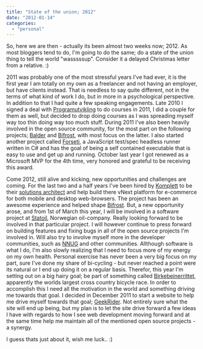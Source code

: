```yaml
---
title: "State of the union; 2012"
date: "2012-01-14"
categories: 
  - "personal"
---
```


So, here we are then - actually its been almost two weeks now; 2012. As most bloggers tend to do, I'm going to do the same; do a state of the union thing to tell the world "wasssssup". Consider it a delayed Christmas letter from a relative. :)

2011 was probably one of the most stressful years I've had ever, it is the first year I am totally on my own as a freelancer and not having an employer, but have clients instead. That is needless to say quite different, not in the terms of what kind of work I do, but in more in a psychological perspective. In addition to that I had quite a few speaking engagements. Late 2010 I signed a deal with [Programutvikling](http://www.programutvikling.no) to do courses in 2011, I did a couple for them as well, but decided to drop doing courses as I was spreading myself way too thin doing way too much stuff. During 2011 I've also been heavily involved in the open source community, for the most part on the following projects; [Balder](http://balder.codeplex.com) and [Bifrost](http://bifrost.codeplex.com), with most focus on the latter. I also started another project called [Forseti](https://github.com/einari/forseti), a JavaScript test/spec headless runner written in C# and has the goal of being a self contained executable that is easy to use and get up and running. October last year I got renewed as a Microsoft MVP for the 4th time, very honored and grateful to be receiving this award.

Come 2012, still alive and kicking, new opportunities and challenges are coming. For the last two and a half years I've been hired by [Komplett](http://www.komplett.no) to be their [solutions architect](http://en.wikipedia.org/wiki/Solutions_architect) and help build there vNext platform for e-commerce for both mobile and desktop web-browsers. The project has been an awesome experience and helped shape [Bifrost](http://bifrost.codeplex.com). But, a new opportunity arose, and from 1st of March this year, I will be involved in a software project at [Statoil](http://www.statoil.com), Norwegian oil-company. Really looking forward to be involved in that particular project. I will however continue to press forward on building features and fixing bugs in all of the open source projects I'm involved in. Will also try to involve myself more in the developer communities, such as [NNUG](http://www.nnug.no) and other communities. Allthough software is what I do, I'm also slowly realizing that I need to focus more of my energy on my own health. Personal exercise has never been a very big focus on my part, sure I've done my share of bi-cycling - but never reached a point were its natural or I end up doing it on a regular basis. Therefor, this year I'm setting out on a big hairy goal; be part of something called [Birkebeinerrittet](http://www.birkebeiner.no/English/Birkebeinerrittet/), apparently the worlds largest cross country bicycle race. In order to accomplish this I need all the motivation in the world and something driving me towards that goal. I decided in December 2011 to start a website to help me drive myself towards that goal; [GeekRider](http://www.geekrider.com). Not entirely sure what the site will end up being, but my plan is to let the site drive forward a few ideas I have with regards to how I see web development moving forward and at the same time help me maintain all of the mentioned open source projects - a synergy.

I guess thats just about it, wish me luck.. :)
